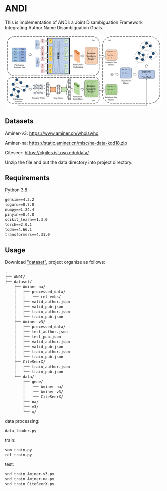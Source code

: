 # ANDI


This is implementation of ANDI: a Joint Disambiguation Framework Integrating Author Name Disambiguation Goals.


![Framework](/ANDI.png)

## Datasets
Aminer-v3: https://www.aminer.cn/whoiswho

Aminer-na: https://static.aminer.cn/misc/na-data-kdd18.zip

Citeseer: https://clgiles.ist.psu.edu/data/

Unzip the file and put the data directory into project directory.


## Requirements
Python 3.8

    gensim==4.3.2
    loguru==0.7.0
    numpy==1.24.4
    pinyin==0.4.0
    scikit_learn==1.3.0
    torch==2.0.1
    tqdm==4.66.1
    transformers==4.31.0

## Usage
Download ["dataset"](https://stuxmueducn-my.sharepoint.com/:u:/g/personal/liutao2676_stu_xmu_edu_cn/EZdjTOlPfjZBhhFJVbqj524BYtp0Z-IMYk13OQGAEd-FOA?e=wAcl9b), project organize as follows:

    .
    ├── ANDI/
    ├── dataset/
        ├── Aminer-na/
        │   ├── processed_data/
        │   │   └── rel-embs/
        │   ├── valid_author.json
        │   ├── valid_pub.json
        │   ├── train_author.json
        │   └── train_pub.json
        ├── Aminer-v3/
        │   ├── processed_data/
        │   ├── test_author.json
        │   ├── test_pub.json
        │   ├── valid_author.json
        │   ├── valid_pub.json
        │   ├── train_author.json
        │   └── train_pub.json
        ├── CiteSeerX/
        │   ├── train_author.json
        │   └── train_pub.json
        └── data/
            ├── gene/
            │   ├── Aminer-na/
            │   ├── Aminer-v3/
            │   └── CiteSeerX/
            ├── na/
            ├── v3/
            └── x/

data processing:

    data_loader.py

train:

    sem_train.py
    rel_train.py

test:

    snd_train_Aminer-v3.py
    snd_train_Aminer-na.py
    snd_train_CiteSeerX.py

